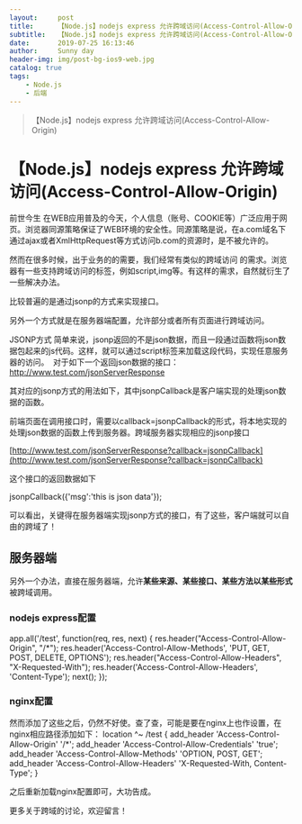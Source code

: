 ```yaml
---
layout:     post
title:      【Node.js】nodejs express 允许跨域访问(Access-Control-Allow-Origin)
subtitle:   【Node.js】nodejs express 允许跨域访问(Access-Control-Allow-Origin)
date:       2019-07-25 16:13:46
author:     Sunny day
header-img: img/post-bg-ios9-web.jpg
catalog: true
tags:
    - Node.js
    - 后端
---
```


>【Node.js】nodejs express 允许跨域访问(Access-Control-Allow-Origin)

# 【Node.js】nodejs express 允许跨域访问(Access-Control-Allow-Origin)


前世今生
在WEB应用普及的今天，个人信息（账号、COOKIE等）广泛应用于网页。浏览器同源策略保证了WEB环境的安全性。同源策略是说，在a.com域名下通过ajax或者XmlHttpRequest等方式访问b.com的资源时，是不被允许的。

然而在很多时候，出于业务的的需要，我们经常有类似的跨域访问 的需求。浏览器有一些支持跨域访问的标签，例如script,img等。有这样的需求，自然就衍生了一些解决办法。

比较普遍的是通过jsonp的方式来实现接口。

另外一个方式就是在服务器端配置，允许部分或者所有页面进行跨域访问。

JSONP方式
简单来说，jsonp返回的不是json数据，而且一段通过函数将json数据包起来的js代码。这样，就可以通过script标签来加载这段代码，实现任意服务器的访问。 
对于如下一个返回json数据的接口：
http://www.test.com/jsonServerResponse

其对应的jsonp方式的用法如下，其中jsonpCallback是客户端实现的处理json数据的函数。

<script> var data; function jsonpCallback(result) { data = result; } </script> <script src="http://www.test.com/jsonServerResponse?callback=jsonpCallback"></script>

前端页面在调用接口时，需要以callback=jsonpCallback的形式，将本地实现的处理json数据的函数上传到服务器。跨域服务器实现相应的jsonp接口

[http://www.test.com/jsonServerResponse?callback=jsonpCallback](http://www.test.com/jsonServerResponse?callback=jsonpCallback)

这个接口的返回数据如下

jsonpCallback({'msg':'this is json data'});

可以看出，关键得在服务器端实现jsonp方式的接口，有了这些，客户端就可以自由的跨域了！

## 服务器端

另外一个办法，直接在服务器端，允许**某些来源、某些接口、某些方法以某些形式**被跨域调用。

### []()nodejs express配置

app.all('/test', function(req, res, next) { res.header("Access-Control-Allow-Origin", "/*"); res.header('Access-Control-Allow-Methods', 'PUT, GET, POST, DELETE, OPTIONS'); res.header("Access-Control-Allow-Headers", "X-Requested-With"); res.header('Access-Control-Allow-Headers', 'Content-Type'); next(); });

### nginx配置

然而添加了这些之后，仍然不好使。查了查，可能是要在nginx上也作设置，在nginx相应路径添加如下：
location ^~ /test { add_header 'Access-Control-Allow-Origin' '/*'; add_header 'Access-Control-Allow-Credentials' 'true'; add_header 'Access-Control-Allow-Methods' 'OPTION, POST, GET'; add_header 'Access-Control-Allow-Headers' 'X-Requested-With, Content-Type'; }

之后重新加载nginx配置即可，大功告成。

更多关于跨域的讨论，欢迎留言！

 

 

 

 

 

